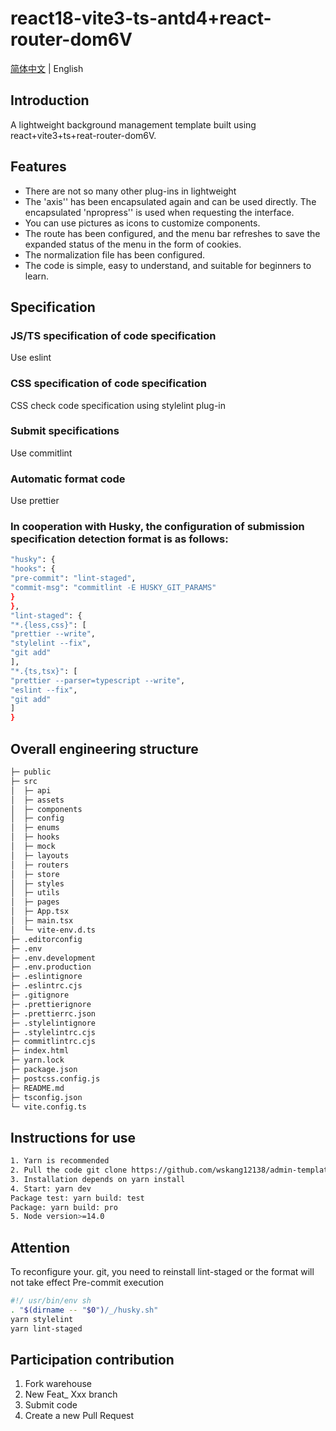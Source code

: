 # react18-vite3-ts-antd4+react-router-dom6V

[简体中文](./README.md) | English

## Introduction
A lightweight background management template built using react+vite3+ts+reat-router-dom6V.
## Features
- There are not so many other plug-ins in lightweight
- The 'axis'' has been encapsulated again and can be used directly. The encapsulated 'npropress'' is used when requesting the interface.
- You can use pictures as icons to customize components.
- The route has been configured, and the menu bar refreshes to save the expanded status of the menu in the form of cookies.
- The normalization file has been configured.
- The code is simple, easy to understand, and suitable for beginners to learn.
## Specification
### JS/TS specification of code specification
Use eslint
### CSS specification of code specification
CSS check code specification using stylelint plug-in
### Submit specifications
Use commitlint
### Automatic format code
Use prettier
### In cooperation with Husky, the configuration of submission specification detection format is as follows:
```bash
"husky": {
"hooks": {
"pre-commit": "lint-staged",
"commit-msg": "commitlint -E HUSKY_GIT_PARAMS"
}
},
"lint-staged": {
"*.{less,css}": [
"prettier --write",
"stylelint --fix",
"git add"
],
"*.{ts,tsx}": [
"prettier --parser=typescript --write",
"eslint --fix",
"git add"
]
}
```
## Overall engineering structure
```bash         
├─ public            
├─ src
│  ├─ api              
│  ├─ assets            
│  ├─ components       
│  ├─ config       
│  ├─ enums              
│  ├─ hooks              
│  ├─ mock                
│  ├─ layouts            
│  ├─ routers             
│  ├─ store            
│  ├─ styles             
│  ├─ utils           
│  ├─ pages             
│  ├─ App.tsx            
│  ├─ main.tsx          
│  └─ vite-env.d.ts       
├─ .editorconfig          
├─ .env                  
├─ .env.development    
├─ .env.production     
├─ .eslintignore        
├─ .eslintrc.cjs         
├─ .gitignore            
├─ .prettierignore     
├─ .prettierrc.json       
├─ .stylelintignore       
├─ .stylelintrc.cjs       
├─ commitlintrc.cjs    
├─ index.html            
├─ yarn.lock          
├─ package.json          
├─ postcss.config.js      
├─ README.md            
├─ tsconfig.json       
└─ vite.config.ts        
``` 

## Instructions for use
```bash
1. Yarn is recommended
2. Pull the code git clone https://github.com/wskang12138/admin-template.git
3. Installation depends on yarn install
4. Start: yarn dev
Package test: yarn build: test
Package: yarn build: pro
5. Node version>=14.0
```
## Attention
To reconfigure your. git, you need to reinstall lint-staged or the format will not take effect
Pre-commit execution
```bash
#!/ usr/bin/env sh
. "$(dirname -- "$0")/_/husky.sh"
yarn stylelint
yarn lint-staged
```
## Participation contribution
1. Fork warehouse
2. New Feat_ Xxx branch
3. Submit code
4. Create a new Pull Request
